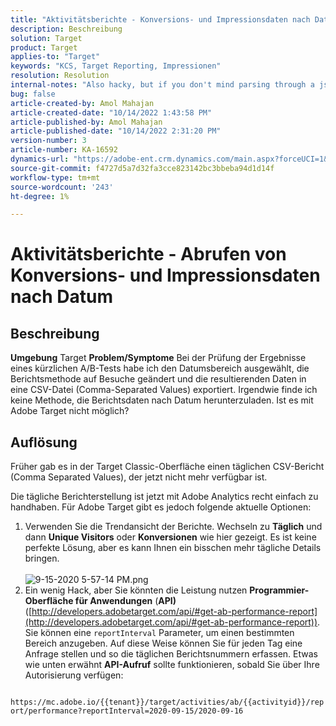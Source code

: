 ```yaml
---
title: "Aktivitätsberichte - Konversions- und Impressionsdaten nach Datum abrufen"
description: Beschreibung
solution: Target
product: Target
applies-to: "Target"
keywords: "KCS, Target Reporting, Impressionen"
resolution: Resolution
internal-notes: "Also hacky, but if you don't mind parsing through a json file for the data, the UI makes a request to get that daily data when you load the trend report above you could grab. If you monitor the network calls it should be one with the file name of performance.at.json."
bug: false
article-created-by: Amol Mahajan
article-created-date: "10/14/2022 1:43:58 PM"
article-published-by: Amol Mahajan
article-published-date: "10/14/2022 2:31:20 PM"
version-number: 3
article-number: KA-16592
dynamics-url: "https://adobe-ent.crm.dynamics.com/main.aspx?forceUCI=1&pagetype=entityrecord&etn=knowledgearticle&id=0c11673f-c64b-ed11-bba2-002248086cae"
source-git-commit: f4727d5a7d32fa3cce823142bc3bbeba94d1d14f
workflow-type: tm+mt
source-wordcount: '243'
ht-degree: 1%

---
```


# Aktivitätsberichte - Abrufen von Konversions- und Impressionsdaten nach Datum

## Beschreibung

<b>Umgebung</b>
Target
<b>Problem/Symptome</b>
Bei der Prüfung der Ergebnisse eines kürzlichen A/B-Tests habe ich den Datumsbereich ausgewählt, die Berichtsmethode auf Besuche geändert und die resultierenden Daten in eine CSV-Datei (Comma-Separated Values) exportiert. Irgendwie finde ich keine Methode, die Berichtsdaten nach Datum herunterzuladen. Ist es mit Adobe Target nicht möglich?




## Auflösung


Früher gab es in der Target Classic-Oberfläche einen täglichen CSV-Bericht (Comma Separated Values), der jetzt nicht mehr verfügbar ist.

Die tägliche Berichterstellung ist jetzt mit Adobe Analytics recht einfach zu handhaben. Für Adobe Target gibt es jedoch folgende aktuelle Optionen:

1. Verwenden Sie die Trendansicht der Berichte. Wechseln zu <b>Täglich</b> und dann <b>Unique Visitors</b> oder <b>Konversionen</b> wie hier gezeigt. Es ist keine perfekte Lösung, aber es kann Ihnen ein bisschen mehr tägliche Details bringen.<br>\
   ![9-15-2020 5-57-14 PM.png](https://experienceleaguecommunities.adobe.com/t5/image/serverpage/image-id/26856iB79D1F7E2EB217FD/image-size/medium?v=1.0&amp;amp;px=400)
2. Ein wenig Hack, aber Sie könnten die Leistung nutzen <b>Programmier-Oberfläche für Anwendungen</b> (<b>API)</b> ([http://developers.adobetarget.com/api/#get-ab-performance-report](http://developers.adobetarget.com/api/#get-ab-performance-report)). Sie können eine `reportInterval` Parameter, um einen bestimmten Bereich anzugeben. Auf diese Weise können Sie für jeden Tag eine Anfrage stellen und so die täglichen Berichtsnummern erfassen. Etwas wie unten erwähnt <b>API-Aufruf</b> sollte funktionieren, sobald Sie über Ihre Autorisierung verfügen:


`      https://mc.adobe.io/{{tenant}}/target/activities/ab/{{activityid}}/report/performance?reportInterval=2020-09-15/2020-09-16`


